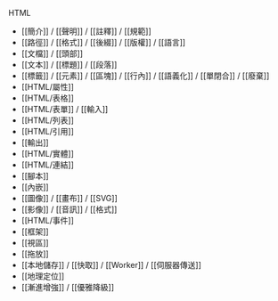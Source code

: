 HTML
- [[簡介]] / [[聲明]] / [[註釋]] / [[規範]]
- [[路徑]] / [[格式]] / [[後綴]] / [[版權]] / [[語言]]
- [[文檔]] / [[頭部]]
- [[文本]] / [[標題]] / [[段落]]
- [[標籤]] / [[元素]] / [[區塊]] / [[行內]] / [[語義化]] / [[單閉合]] / [[廢棄]]
- [[HTML/屬性]]
- [[HTML/表格]]
- [[HTML/表單]] / [[輸入]]
- [[HTML/列表]]
- [[HTML/引用]]
- [[輸出]]
- [[HTML/實體]]
- [[HTML/連結]]
- [[腳本]]
- [[內嵌]]
- [[圖像]] / [[畫布]] / [[SVG]]
- [[影像]] / [[音訊]] / [[格式]]
- [[HTML/事件]]
- [[框架]]
- [[視區]]
- [[拖放]]
- [[本地儲存]] / [[快取]] / [[Worker]] / [[伺服器傳送]]
- [[地理定位]]
- [[漸進增強]] / [[優雅降級]]